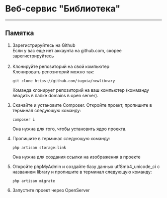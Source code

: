 <h1>Веб-сервис "Библиотека"</h1>

<hr>

<h2>Памятка</h2>

<ol>
    <li>Зарегистрируйтесь на Github</li>
    <span>Если у вас еще нет аккаунта на github.com, скорее зарегистрируйтесь</span><br><br>
    <li>Клонируйте репозиторий на свой компьютер</li>
    <span>Клонировать репозиторий можно так:</span>
    <pre class="notranslate"><code>git clone https://github.com/iugoia/newlibrary</code></pre>
    <p>Команда клонирует репозиторий на ваш компьютер (комманду вводить в папке domains в open server).</p>
    <li>Скачайте и установите Composer. Откройте проект, пропишите в терминал следующую команду:</li>
<pre class="notranslate"><code>composer i
</code></pre>
<p>Она нужна для того, чтобы установить ядро проекта.</p>
    <li>Пропишите в терминал следующую команду:</li>
    <pre class="notranslate"><code>php artisan storage:link
</code></pre>
    <p>Она нужна для создания ссылки на изображения в проекте</p>
    <li>Откройте phpMyAdmin и создайте базу данных utf8mb4_unicode_ci с названием library и пропишите в терминал следующую команду:</li>
<pre class="notranslate"><code>php artisan migrate
</code></pre>
    <li>Запустите проект через OpenServer</li>
</ol>
